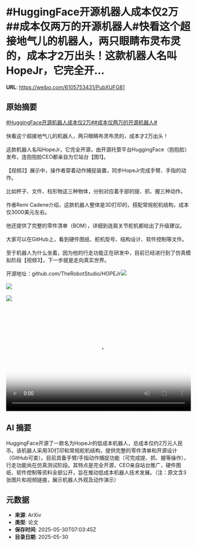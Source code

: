 # #HuggingFace开源机器人成本仅2万##成本仅两万的开源机器人#快看这个超接地气儿的机器人，两只眼睛布灵布灵的，成本才2万出头！这款机器人名叫HopeJr，它完全开...

**URL**: https://weibo.com/6105753431/PubXUFG81

## 原始摘要

<a href="https://m.weibo.cn/search?containerid=231522type%3D1%26t%3D10%26q%3D%23HuggingFace%E5%BC%80%E6%BA%90%E6%9C%BA%E5%99%A8%E4%BA%BA%E6%88%90%E6%9C%AC%E4%BB%852%E4%B8%87%23&amp;extparam=%23HuggingFace%E5%BC%80%E6%BA%90%E6%9C%BA%E5%99%A8%E4%BA%BA%E6%88%90%E6%9C%AC%E4%BB%852%E4%B8%87%23" data-hide=""><span class="surl-text">#HuggingFace开源机器人成本仅2万#</span></a><a href="https://m.weibo.cn/search?containerid=231522type%3D1%26t%3D10%26q%3D%23%E6%88%90%E6%9C%AC%E4%BB%85%E4%B8%A4%E4%B8%87%E7%9A%84%E5%BC%80%E6%BA%90%E6%9C%BA%E5%99%A8%E4%BA%BA%23&amp;extparam=%23%E6%88%90%E6%9C%AC%E4%BB%85%E4%B8%A4%E4%B8%87%E7%9A%84%E5%BC%80%E6%BA%90%E6%9C%BA%E5%99%A8%E4%BA%BA%23" data-hide=""><span class="surl-text">#成本仅两万的开源机器人#</span></a><br><br>快看这个超接地气儿的机器人，两只眼睛布灵布灵的，成本才2万出头！<br><br>这款机器人名叫HopeJr，它完全开源，由开源托管平台HuggingFace（抱抱脸）发布，连抱抱脸CEO都亲自为它站台【图1】。<br><br>【视频2】展示中，操作者穿着动作捕捉装置，同步HopeJr完成手臂、手指的动作。<br><br>比如杯子、文件、柱形物这三种物体，分别对应着手部的提、抓、握三种动作。<br><br>作者Remi Cadene介绍，这款机器人整体是3D打印的，搭配常规舵机结构，成本仅3000美元左右。<br><br>他还提供了完整的零件清单（BOM），详细到连肩关节舵机都给出了升级建议。<br><br>大家可以在GitHub上，看到硬件图纸、舵机型号、结构设计、软件控制等文件。<br><br>至于机器人为什么坐着，因为他的行走功能正在研发中，目前已经进行到了仿真模拟阶段【视频3】，下一步就是走向真实世界。<br><br>开源地址：github.com/TheRobotStudio/HOPEJr<img style="" src="https://tvax3.sinaimg.cn/large/006Fd7o3gy1i1xcic913tj314e108nmh.jpg" referrerpolicy="no-referrer"><br><br><img style="" src="https://tvax1.sinaimg.cn/large/006Fd7o3ly1i1xca8x5odj30u01hcgot.jpg" referrerpolicy="no-referrer"><br><br><img style="" src="https://tvax4.sinaimg.cn/large/006Fd7o3ly1i1xca7m7nfj30u00w9n0g.jpg" referrerpolicy="no-referrer"><br><br><br clear="both"><div style="clear: both"></div><video controls="controls" poster="https://tvax2.sinaimg.cn/orj480/006Fd7o3ly1i1xca92osdj30u01hcgot.jpg" style="width: 100%"><source src="https://f.video.weibocdn.com/o0/gSZcFpkYlx08oE1IEHFe01041201l7jA0E010.mp4?label=mp4_720p&amp;template=720x1280.24.0&amp;ori=0&amp;ps=1CwnkDw1GXwCQx&amp;Expires=1748591878&amp;ssig=hMHU71%2Flwj&amp;KID=unistore,video"><source src="https://f.video.weibocdn.com/o0/ZXcYgekmlx08oE1GJWSs01041200RtK00E010.mp4?label=mp4_hd&amp;template=540x960.24.0&amp;ori=0&amp;ps=1CwnkDw1GXwCQx&amp;Expires=1748591878&amp;ssig=mkel5H68x9&amp;KID=unistore,video"><source src="https://f.video.weibocdn.com/o0/g5aRVTXdlx08oE1G817201041200t1Rc0E010.mp4?label=mp4_ld&amp;template=360x640.24.0&amp;ori=0&amp;ps=1CwnkDw1GXwCQx&amp;Expires=1748591878&amp;ssig=z%2BmVvAJhZI&amp;KID=unistore,video"><p>视频无法显示，请前往<a href="https://video.weibo.com/show?fid=1034%3A5171957042184267" target="_blank" rel="noopener noreferrer">微博视频</a>观看。</p></video>

## AI 摘要

HuggingFace开源了一款名为HopeJr的低成本机器人，总成本仅约2万元人民币。该机器人采用3D打印和常规舵机结构，提供完整的零件清单和开源设计（GitHub可查）。目前具备手臂/手指动作捕捉功能（可完成提、抓、握等操作），行走功能尚在仿真测试阶段。其特点是完全开源，CEO亲自站台推广，硬件图纸、软件控制等资料全部公开，旨在推动低成本机器人技术发展。（注：原文含3张图片和视频链接，展示机器人外观及动作演示）

## 元数据

- **来源**: ArXiv
- **类型**: 论文
- **保存时间**: 2025-05-30T07:03:45Z
- **目录日期**: 2025-05-30
